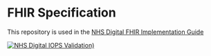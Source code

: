 # FHIR Specification

This repository is used in the [NHS Digital FHIR Implementation Guide](https://simplifier.net/guide/NHSDigital/Home) 


 [![NHS Digital IOPS Validation)](https://github.com/NHSDigital/NHSDigital-FHIR-ImplementationGuide/actions/workflows/FHIRValidation.yml/badge.svg)](https://github.com/NHSDigital/NHSDigital-FHIR-ImplementationGuide/actions/workflows/FHIRValidation.yml)


